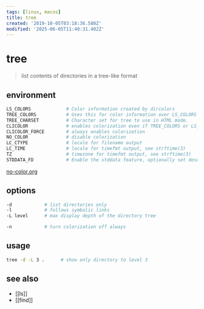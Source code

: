 ```yaml
---
tags: [linux, macos]
title: tree
created: '2019-10-05T03:18:36.580Z'
modified: '2025-06-05T11:40:31.402Z'
---
```


# tree

> list contents of directories in a tree-like format

## environment

```sh
LS_COLORS             # Color information created by dircolors
TREE_COLORS           # Uses this for color information over LS_COLORS if it is set
TREE_CHARSET          # Character set for tree to use in HTML mode.
CLICOLOR              # enables colorization even if TREE_COLORS or LS_COLORS is not set
CLICOLOR_FORCE        # always enables colorization
NO_COLOR              # disable colorization
LC_CTYPE              # locale for filename output
LC_TIME               # locale for timefmt output, see strftime(3)
TZ                    # timezone for timefmt output, see strftime(3)
STDDATA_FD            # Enable the stddata feature, optionally set descriptor to use
```

[no-color.org](https://no-color.org/)

## options

```sh
-d            # list directories only
-l            # follows symbolic links
-L level      # max display depth of the directory tree

-n            # turn colorization off always
```

## usage

```sh
tree -d -L 3 .      # show only directory to level 3
```

## see also

- [[ls]]
- [[find]]
